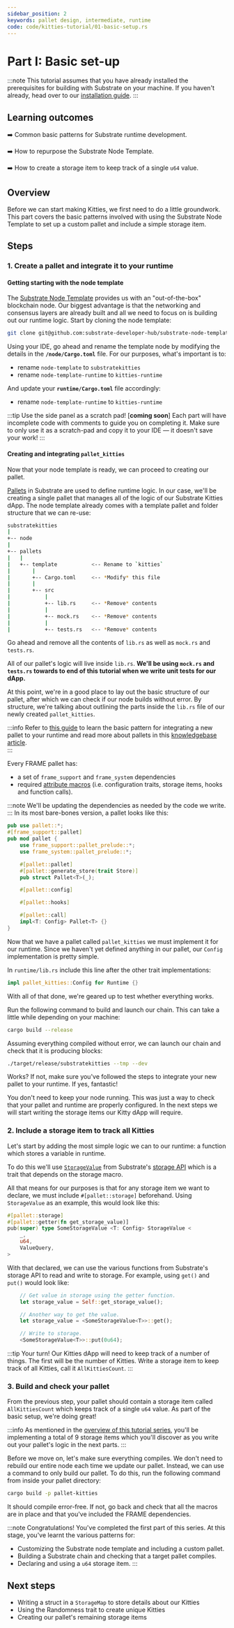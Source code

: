 ```yaml
---
sidebar_position: 2
keywords: pallet design, intermediate, runtime
code: code/kitties-tutorial/01-basic-setup.rs
---
```


# Part I: Basic set-up

:::note
This tutorial assumes that you have already installed the prerequisites for building with Substrate on your machine.
If you haven't already, head over to our [installation guide][installation].
:::

## Learning outcomes

:arrow_right: Common basic patterns for Substrate runtime development.

:arrow_right: How to repurpose the Substrate Node Template.

:arrow_right: How to create a storage item to keep track of a single `u64` value.

## Overview

Before we can start making Kitties, we first need to do a little groundwork. This part covers the basic patterns involved with using the Substrate Node Template to set up a custom pallet and include a simple storage item.

## Steps

### 1. Create a pallet and integrate it to your runtime

#### Getting starting with the node template

The [Substrate Node Template][substrate-node-template] provides us with an "out-of-the-box" blockchain node. Our biggest advantage
is that the networking and consensus layers are already built and all we need to focus on is building out
our runtime logic. Start by cloning the node template:

```bash
git clone git@github.com:substrate-developer-hub/substrate-node-template.git
```

Using your IDE, go ahead and rename the template node by modifying the details in the **`/node/Cargo.toml`** file.
For our purposes, what's important is to:

- rename `node-template` to `substratekitties`
- rename `node-template-runtime` to `kitties-runtime`

And update your **`runtime/Cargo.toml`** file accordingly:

- rename `node-template-runtime` to `kitties-runtime`

:::tip Use the side panel as a scratch pad! [**coming soon**]
Each part will have incomplete code with comments to guide you on completing it. Make sure to only use it as a scratch-pad
and copy it to your IDE &mdash; it doesn't save your work!
:::

#### Creating and integrating `pallet_kitties`

Now that your node template is ready, we can proceed to creating our pallet.

[Pallets][pallets-kb] in Substrate are used to define runtime logic. In our case, we'll be creating a single pallet that manages all of the
logic of our Substrate Kitties dApp. The node template already comes with a template pallet and folder structure that we can re-use:

```bash
substratekitties
|
+-- node
|
+-- pallets
|   |
|   +-- template           <-- Rename to `kitties`
|       |
|       +-- Cargo.toml     <-- *Modify* this file
|       |
|       +-- src
|           |
|           +-- lib.rs     <-- *Remove* contents
|           |
|           +-- mock.rs    <-- *Remove* contents
|           |
|           +-- tests.rs   <-- *Remove* contents
```

Go ahead and remove all the contents of `lib.rs` as well as `mock.rs` and `tests.rs`.

All of our pallet's logic will live inside `lib.rs`. **We'll
be using `mock.rs` and `tests.rs` towards to end of this tutorial when we write unit tests for our dApp.**

At this point, we're in a good place to lay out the basic structure of our pallet, after which we can check if our node builds without error. By structure, we're talking about outlining the parts inside the `lib.rs` file of our newly created `pallet_kitties`.

:::info
Refer to [this guide](./01-basics/basic-pallet-integration) to learn the basic pattern for integrating a new pallet to your runtime and
read more about pallets in this [knowledgebase article][pallets-kb].  
:::

Every FRAME pallet has:

- a set of `frame_support` and `frame_system` dependencies
- required [attribute macros][macros-kb] (i.e. configuration traits, storage items, hooks and function calls).

:::note
We'll be updating the dependencies as needed by the code we write.
:::
In its most bare-bones version, a pallet looks like this:

```rust
pub use pallet::*;
#[frame_support::pallet]
pub mod pallet {
	use frame_support::pallet_prelude::*;
	use frame_system::pallet_prelude::*;

	#[pallet::pallet]
    #[pallet::generate_store(trait Store)]
    pub struct Pallet<T>(_);

    #[pallet::config]

    #[pallet::hooks]

    #[pallet::call]
    impl<T: Config> Pallet<T> {}
}
```

Now that we have a pallet called `pallet_kitties` we must implement it for our runtime. Since we haven't yet
defined anything in our pallet, our `Config` implementation is pretty simple.

In `runtime/lib.rs` include this
line after the other trait implementations:

```rust
impl pallet_kitties::Config for Runtime {}
```

With all of that done, we're geared up to test whether everything works.

Run the following command to build and launch our chain. This can take a little while depending on your machine:

```bash
cargo build --release
```

Assuming everything compiled without error, we can launch our chain and check that it is producing blocks:

```bash
./target/release/substratekitties --tmp --dev
```

Works? If not, make sure you've followed the steps to integrate your new pallet to your runtime. If yes, fantastic!

You don't need to keep your node running. This was just a way to check that your pallet and runtime are
properly configured. In the next steps we will start writing the storage items our Kitty dApp will require.

### 2. Include a storage item to track all Kitties

Let's start by adding the most simple logic we can to our runtime: a function which stores a variable in runtime.

To do this we'll use [`StorageValue`][storagevalue-rustdocs] from Substrate's [storage API][storage-api-rustdocs] which is a trait that depends
on the storage macro.

All that means for our purposes is that for any storage item we want to declare, we must include `#[pallet::storage]` beforehand. Using `StorageValue` as an example, this would look like this:

```rust
#[pallet::storage]
#[pallet::getter(fn get_storage_value)]
pub(super) type SomeStorageValue <T: Config> StorageValue <
    _,
    u64,
    ValueQuery,
>
```

With that declared, we can use the various functions from Substrate's storage API to read and write to
storage. For example, using `get()` and `put()` would look like:

```rust
    // Get value in storage using the getter function.
    let storage_value = Self::get_storage_value();

    // Another way to get the value.
    let storage_value = <SomeStorageValue<T>>::get();

    // Write to storage.
	<SomeStorageValue<T>>::put(0u64);
```

:::tip Your turn!
Our Kitties dApp will need to keep track of a number of things. The first will be the number of Kitties.
Write a storage item to keep track of all Kitties, call it `AllKittiesCount`.
:::

### 3. Build and check your pallet

From the previous step, your pallet should contain a storage item called `AllKittiesCount` which keeps track of a
single `u64` value. As part of the basic setup, we're doing great!

:::info
As mentioned in the [overview of this tutorial series](overview),
you'll be implementing a total of 9 storage items which you'll discover as you
write out your pallet's logic in the next parts.
:::

Before we move on, let's make sure everything compiles. We don't need to rebuild our entire node each time we update our pallet.
Instead, we can use a command to only build our pallet. To do this, run the following command from inside your pallet directory:

```bash
cargo build -p pallet-kitties
```

It should compile error-free. If not, go back and check that all the macros are in place and that you've included the
FRAME dependencies.

:::note Congratulations!
 You've completed the first part of this series. At this stage, you've learnt the various patterns for:

- Customizing the Substrate node template and including a custom pallet.
- Building a Substrate chain and checking that a target pallet compiles.
- Declaring and using a `u64` storage item.
:::

## Next steps

- Writing a struct in a `StorageMap` to store details about our Kitties
- Using the Randomness trait to create unique Kitties
- Creating our pallet's remaining storage items

[installation]: https://substrate.dev/docs/en/knowledgebase/getting-started/
[substrate-node-template]: https://github.com/substrate-developer-hub/substrate-node-template
[pallets-kb]: https://substrate.dev/docs/en/knowledgebase/runtime/pallets
[macros-kb]: https://substrate.dev/docs/en/knowledgebase/runtime/macros#frame-v2-macros-and-attributes
[storagevalue-rustdocs]: https://substrate.dev/rustdocs/v3.0.0/frame_support/storage/trait.StorageValue.html
[storage-api-rustdocs]: https://substrate.dev/rustdocs/v3.0.0/frame_support/storage/index.html
